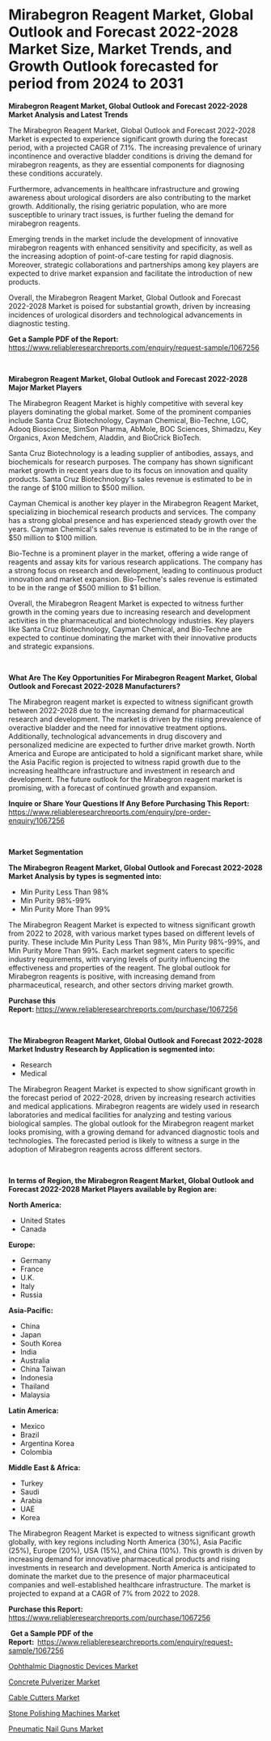 <p><h1>Mirabegron Reagent Market, Global Outlook and Forecast 2022-2028 Market Size, Market Trends, and Growth Outlook forecasted for period from 2024 to 2031</h1></p><p><strong>Mirabegron Reagent Market, Global Outlook and Forecast 2022-2028 Market Analysis and Latest Trends</strong></p>
<p><p>The Mirabegron Reagent Market, Global Outlook and Forecast 2022-2028 Market is expected to experience significant growth during the forecast period, with a projected CAGR of 7.1%. The increasing prevalence of urinary incontinence and overactive bladder conditions is driving the demand for mirabegron reagents, as they are essential components for diagnosing these conditions accurately.</p><p>Furthermore, advancements in healthcare infrastructure and growing awareness about urological disorders are also contributing to the market growth. Additionally, the rising geriatric population, who are more susceptible to urinary tract issues, is further fueling the demand for mirabegron reagents.</p><p>Emerging trends in the market include the development of innovative mirabegron reagents with enhanced sensitivity and specificity, as well as the increasing adoption of point-of-care testing for rapid diagnosis. Moreover, strategic collaborations and partnerships among key players are expected to drive market expansion and facilitate the introduction of new products.</p><p>Overall, the Mirabegron Reagent Market, Global Outlook and Forecast 2022-2028 Market is poised for substantial growth, driven by increasing incidences of urological disorders and technological advancements in diagnostic testing.</p></p>
<p><strong>Get a Sample PDF of the Report:&nbsp;</strong> <a href="https://www.reliableresearchreports.com/enquiry/request-sample/1067256">https://www.reliableresearchreports.com/enquiry/request-sample/1067256</a></p>
<p>&nbsp;</p>
<p><strong>Mirabegron Reagent Market, Global Outlook and Forecast 2022-2028 Major Market Players</strong></p>
<p><p>The Mirabegron Reagent Market is highly competitive with several key players dominating the global market. Some of the prominent companies include Santa Cruz Biotechnology, Cayman Chemical, Bio-Techne, LGC, Adooq Bioscience, SimSon Pharma, AbMole, BOC Sciences, Shimadzu, Key Organics, Axon Medchem, Aladdin, and BioCrick BioTech.</p><p>Santa Cruz Biotechnology is a leading supplier of antibodies, assays, and biochemicals for research purposes. The company has shown significant market growth in recent years due to its focus on innovation and quality products. Santa Cruz Biotechnology's sales revenue is estimated to be in the range of $100 million to $500 million.</p><p>Cayman Chemical is another key player in the Mirabegron Reagent Market, specializing in biochemical research products and services. The company has a strong global presence and has experienced steady growth over the years. Cayman Chemical's sales revenue is estimated to be in the range of $50 million to $100 million.</p><p>Bio-Techne is a prominent player in the market, offering a wide range of reagents and assay kits for various research applications. The company has a strong focus on research and development, leading to continuous product innovation and market expansion. Bio-Techne's sales revenue is estimated to be in the range of $500 million to $1 billion.</p><p>Overall, the Mirabegron Reagent Market is expected to witness further growth in the coming years due to increasing research and development activities in the pharmaceutical and biotechnology industries. Key players like Santa Cruz Biotechnology, Cayman Chemical, and Bio-Techne are expected to continue dominating the market with their innovative products and strategic expansions.</p></p>
<p>&nbsp;</p>
<p><strong>What Are The Key Opportunities For Mirabegron Reagent Market, Global Outlook and Forecast 2022-2028 Manufacturers?</strong></p>
<p><p>The Mirabegron reagent market is expected to witness significant growth between 2022-2028 due to the increasing demand for pharmaceutical research and development. The market is driven by the rising prevalence of overactive bladder and the need for innovative treatment options. Additionally, technological advancements in drug discovery and personalized medicine are expected to further drive market growth. North America and Europe are anticipated to hold a significant market share, while the Asia Pacific region is projected to witness rapid growth due to the increasing healthcare infrastructure and investment in research and development. The future outlook for the Mirabegron reagent market is promising, with a forecast of continued growth and expansion.</p></p>
<p><strong>Inquire or Share Your Questions If Any Before Purchasing This Report:</strong> <a href="https://www.reliableresearchreports.com/enquiry/pre-order-enquiry/1067256">https://www.reliableresearchreports.com/enquiry/pre-order-enquiry/1067256</a></p>
<p>&nbsp;</p>
<p><strong>Market Segmentation</strong></p>
<p><strong>The Mirabegron Reagent Market, Global Outlook and Forecast 2022-2028 Market Analysis by types is segmented into:</strong></p>
<p><ul><li>Min Purity Less Than 98%</li><li>Min Purity 98%-99%</li><li>Min Purity More Than 99%</li></ul></p>
<p><p>The Mirabegron Reagent Market is expected to witness significant growth from 2022 to 2028, with various market types based on different levels of purity. These include Min Purity Less Than 98%, Min Purity 98%-99%, and Min Purity More Than 99%. Each market segment caters to specific industry requirements, with varying levels of purity influencing the effectiveness and properties of the reagent. The global outlook for Mirabegron reagents is positive, with increasing demand from pharmaceutical, research, and other sectors driving market growth.</p></p>
<p><strong>Purchase this Report:&nbsp;</strong><a href="https://www.reliableresearchreports.com/purchase/1067256">https://www.reliableresearchreports.com/purchase/1067256</a></p>
<p>&nbsp;</p>
<p><strong>The Mirabegron Reagent Market, Global Outlook and Forecast 2022-2028 Market Industry Research by Application is segmented into:</strong></p>
<p><ul><li>Research</li><li>Medical</li></ul></p>
<p><p>The Mirabegron Reagent Market is expected to show significant growth in the forecast period of 2022-2028, driven by increasing research activities and medical applications. Mirabegron reagents are widely used in research laboratories and medical facilities for analyzing and testing various biological samples. The global outlook for the Mirabegron reagent market looks promising, with a growing demand for advanced diagnostic tools and technologies. The forecasted period is likely to witness a surge in the adoption of Mirabegron reagents across different sectors.</p></p>
<p>&nbsp;</p>
<p><strong>In terms of Region, the Mirabegron Reagent Market, Global Outlook and Forecast 2022-2028 Market Players available by Region are:</strong></p>
<p>
    <p> <strong> North America: </strong>
        <ul>
            <li>United States</li>
            <li>Canada</li>
        </ul>
        </p> 
    <p> <strong> Europe: </strong>
        <ul>
            <li>Germany</li>
            <li>France</li>
            <li>U.K.</li>
            <li>Italy</li>
            <li>Russia</li>
        </ul>
        </p> 
    <p> <strong> Asia-Pacific: </strong>
        <ul>
            <li>China</li>
            <li>Japan</li>
            <li>South Korea</li>
            <li>India</li>
            <li>Australia</li>
            <li>China Taiwan</li>
            <li>Indonesia</li>
            <li>Thailand</li>
            <li>Malaysia</li>
        </ul>
        </p> 
    <p> <strong> Latin America: </strong>
        <ul>
            <li>Mexico</li>
            <li>Brazil</li>
            <li>Argentina Korea</li>
            <li>Colombia</li>
        </ul>
        </p> 
    <p> <strong> Middle East & Africa: </strong>
        <ul>
            <li>Turkey</li>
            <li>Saudi</li>
            <li>Arabia</li>
            <li>UAE</li>
            <li>Korea</li>
        </ul>
    </p>
    </p>
<p><p>The Mirabegron Reagent Market is expected to witness significant growth globally, with key regions including North America (30%), Asia Pacific (25%), Europe (20%), USA (15%), and China (10%). This growth is driven by increasing demand for innovative pharmaceutical products and rising investments in research and development. North America is anticipated to dominate the market due to the presence of major pharmaceutical companies and well-established healthcare infrastructure. The market is projected to expand at a CAGR of 7% from 2022 to 2028.</p></p>
<p><strong>Purchase this Report: </strong><a href="https://www.reliableresearchreports.com/purchase/1067256">https://www.reliableresearchreports.com/purchase/1067256</a></p>
<p>&nbsp;<strong>Get a Sample PDF of the Report:&nbsp;&nbsp;</strong><a href="https://www.reliableresearchreports.com/enquiry/request-sample/1067256">https://www.reliableresearchreports.com/enquiry/request-sample/1067256</a></p>
<p><strong></strong></p>
<p><p><a href="https://medium.com/@geoanderson1978/ophthalmic-diagnostic-devices-market-trends-and-market-analysis-forecasted-for-period-2024-2031-38bec86103a5">Ophthalmic Diagnostic Devices Market</a></p><p><a href="https://medium.com/@geoanderson1978/concrete-pulverizer-market-size-and-market-trends-complete-industry-overview-2024-to-2031-a522aedef36d">Concrete Pulverizer Market</a></p><p><a href="https://medium.com/@nayelibosco/analyzing-cable-cutters-market-global-industry-perspective-and-forecast-2024-to-2031-0ca45ebd9f19">Cable Cutters Market</a></p><p><a href="https://medium.com/@nayelibosco/stone-polishing-machines-market-insights-into-market-cagr-market-trends-and-growth-strategies-4488df48da2b">Stone Polishing Machines Market</a></p><p><a href="https://medium.com/@nayelibosco/pneumatic-nail-guns-market-furnishes-information-on-market-share-market-trends-and-market-growth-594b04a3d303">Pneumatic Nail Guns Market</a></p></p>